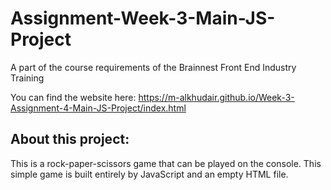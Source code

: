 # Assignment-Week-3-Main-JS-Project
 A part of the course requirements of the Brainnest Front End Industry Training

You can find the website here: https://m-alkhudair.github.io/Week-3-Assignment-4-Main-JS-Project/index.html

## About this project:
This is a rock-paper-scissors game that can be played on the console. This simple game is built entirely by JavaScript and an empty HTML file.
